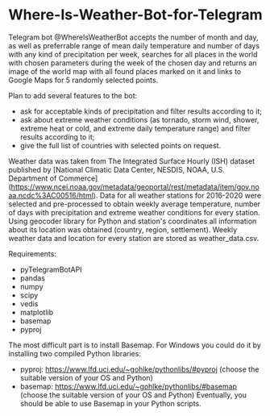 # Where-Is-Weather-Bot-for-Telegram

Telegram bot @WhereIsWeatherBot accepts the number of month and day, 
as well as preferrable range of mean daily temperature and number of days with any kind of 
precipitation per week, searches for all places in the world with chosen parameters during the week
of the chosen day and returns an image of the world map with all found places marked on it and
links to Google Maps for 5 randomly selected points.

Plan to add several features to the bot:
- ask for acceptable kinds of precipitation and filter results according to it;
- ask about extreme weather conditions (as tornado, storm wind, shower, extreme heat or cold,
and extreme daily temperature range) and filter results according to it;
- give the full list of countries with selected points on request.

Weather data was taken from The Integrated Surface Hourly (ISH) dataset published by 
[National Climatic Data Center, NESDIS, NOAA, U.S. Department of Commerce]
(https://www.ncei.noaa.gov/metadata/geoportal/rest/metadata/item/gov.noaa.ncdc%3AC00516/html).
Data for all weather stations for 2016-2020 were selected and pre-processed to obtain weekly
average temperature, number of days with precipitation and extreme weather conditions for 
every station. 
Using geocoder library for Python and station's coordinates all information about its location
was obtained (country, region, settlement).
Weekly weather data and location for every station are stored as weather_data.csv.

Requirements:
- pyTelegramBotAPI
- pandas
- numpy
- scipy
- vedis
- matplotlib
- basemap
- pyproj

The most difficult part is to install Basemap. For Windows you could do it by installing
two compiled Python libraries:
- pyproj: https://www.lfd.uci.edu/~gohlke/pythonlibs/#pyproj (choose the suitable version
of your OS and Python) 
- basemap: https://www.lfd.uci.edu/~gohlke/pythonlibs/#basemap (choose the suitable version
of your OS and Python)
Eventually, you should be able to use Basemap in your Python scripts.